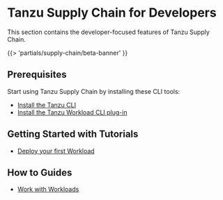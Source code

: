 # Tanzu Supply Chain for Developers

This section contains the developer-focused features of Tanzu Supply Chain.

{{> 'partials/supply-chain/beta-banner' }}

## Prerequisites

Start using Tanzu Supply Chain by installing these CLI tools:

- [Install the Tanzu CLI](../../install-tanzu-cli.hbs.md#install-the-tanzu-cli)
- [Install the Tanzu Workload CLI plug-in ](how-to/install-the-cli.hbs.md)

## Getting Started with Tutorials

- [Deploy your first Workload](tutorials/deploy-your-first-workload.hbs.md)

## How to Guides

- [Work with Workloads](how-to/discover-workloads.hbs.md)